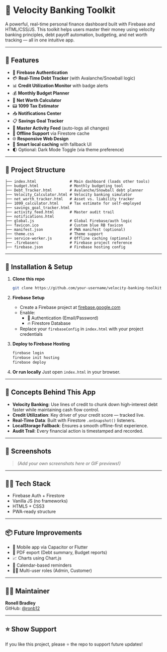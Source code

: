 # 💼 Velocity Banking Toolkit

A powerful, real-time personal finance dashboard built with Firebase and HTML/CSS/JS. This toolkit helps users master their money using velocity banking principles, debt payoff automation, budgeting, and net worth tracking — all in one intuitive app.

---

## 🚀 Features

- 🔐 **Firebase Authentication**
- 💳 **Real-Time Debt Tracker** (with Avalanche/Snowball logic)
- 📊 **Credit Utilization Monitor** with badge alerts
- 💰 **Monthly Budget Planner**
- 🧮 **Net Worth Calculator**
- 📟 **1099 Tax Estimator**
- 📥 **Notifications Center**
- 📋 **Savings Goal Tracker**
- 🧾 **Master Activity Feed** (auto-logs all changes)
- 🔄 **Offline Support** via Firestore cache
- 🌐 **Responsive Web Design**
- 🧠 **Smart local caching** with fallback UI
- 🌓 Optional: Dark Mode Toggle (via theme preference)

---

## 📂 Project Structure

```
├── index.html               # Main dashboard (loads other tools)
├── budget.html              # Monthly budgeting tool
├── Debt_Tracker.html        # Avalanche/Snowball debt planner
├── Velocity_Calculator.html # Velocity banking simulator
├── net_worth_tracker.html   # Asset vs. liability tracker
├── 1099_calculator.html     # Tax estimate for self-employed
├── savings_goal_tracker.html
├── activity_feed.html       # Master audit trail
├── notifications.html
├── global.js                # Global Firebase/auth logic
├── favicon.ico              # Custom blue RB favicon
├── manifest.json            # PWA manifest (optional)
├── theme.css                # Theme support
├── service-worker.js        # Offline caching (optional)
├── .firebaserc              # Firebase project reference
├── firebase.json            # Firebase hosting config
```

---

## 🔧 Installation & Setup

1. **Clone this repo**
   ```bash
   git clone https://github.com/your-username/velocity-banking-toolkit.git
   ```

2. **Firebase Setup**
   - Create a Firebase project at [firebase.google.com](https://firebase.google.com)
   - Enable:
     - 🔐 Authentication (Email/Password)
     - 🔥 Firestore Database
   - Replace your `firebaseConfig` in `index.html` with your project credentials

3. **Deploy to Firebase Hosting**
   ```bash
   firebase login
   firebase init hosting
   firebase deploy
   ```

4. **Or run locally**
   Just open `index.html` in your browser.

---

## 🧠 Concepts Behind This App

- **Velocity Banking**: Use lines of credit to chunk down high-interest debt faster while maintaining cash flow control.
- **Credit Utilization**: Key driver of your credit score — tracked live.
- **Real-Time Data**: Built with Firestore `.onSnapshot()` listeners.
- **LocalStorage Fallback**: Ensures a smooth offline-first experience.
- **Audit Trail**: Every financial action is timestamped and recorded.

---

## 📸 Screenshots

> _(Add your own screenshots here or GIF previews!)_

---

## 👨‍💻 Tech Stack

- Firebase Auth + Firestore
- Vanilla JS (no frameworks)
- HTML5 + CSS3
- PWA-ready structure

---

## 📦 Future Improvements

- 📱 Mobile app via Capacitor or Flutter
- 📄 PDF export (Debt summary, Budget reports)
- 📈 Charts using Chart.js
- 📆 Calendar-based reminders
- 🧑‍💼 Multi-user roles (Admin, Customer)

---

## 🧑‍💼 Maintainer

**Ronell Bradley**  
GitHub: [@ronb12](https://github.com/ronb12)

---

## ⭐️ Show Support

If you like this project, please ⭐️ the repo to support future updates!
